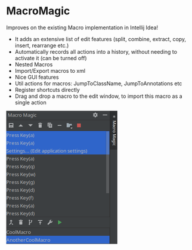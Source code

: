 # MacroMagic

Improves on the existing Macro implementation in Intellij Idea!

* It adds an extensive list of edit features (split, combine, extract, copy, insert, rearrange etc.)
* Automatically records all actions into a history, without needing to activate it (can be turned off)
* Nested Macros
* Import/Export macros to xml
* Nice GUI features
* Util actions for macros: JumpToClassName, JumpToAnnotations etc
* Register shortcuts directly
* Drag and drop a macro to the edit window, to import this macro as a single action

![macromagic](MacroMagic.png)